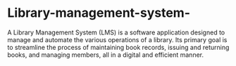 # Library-management-system-
A Library Management System (LMS) is a software application designed to manage and automate the various operations of a library. Its primary goal is to streamline the process of maintaining book records, issuing and returning books, and managing members, all in a digital and efficient manner. 
